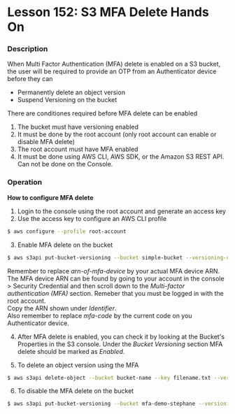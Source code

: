# Lesson 152: S3 MFA Delete Hands On

### Description

When Multi Factor Authentication (MFA) delete is enabled on a S3 bucket, the user will be required to provide an OTP from an Authenticator device before they can

- Permanently delete an object version
- Suspend Versioning on the bucket

There are conditiones required before MFA delete can be enabled

1. The bucket must have versioning enabled
2. It must be done by the root account (only root account can enable or disable MFA delete)
3. The root account must have MFA enabled
4. It must be done using AWS CLI, AWS SDK, or the Amazon S3 REST API. Can not be done on the Console.

### Operation

**How to configure MFA delete**

1. Login to the console using the root account and generate an access key
2. Use the access key to configure an AWS CLI profile

```bash
$ aws configure --profile root-account
```

3. Enable MFA delete on the bucket

```bash
$ aws s3api put-bucket-versioning --bucket simple-bucket --versioning-configuration Status=Enabled,MFADelete=Enabled --mfa "arn-of-mfa-device mfa-code" --profile root-account
```

Remember to replace _arn-of-mfa-device_ by your actual MFA device ARN.  
The MFA device ARN can be found by going to your account in the console > Security Credential and then scroll down to the _Multi-factor authentication (MFA)_ section. Remeber that you must be logged in with the root account.  
Copy the ARN shown under _Identifier_.  
Also remember to replace _mfa-code_ by the current code on you Authenticator device.

4. After MFA delete is enabled, you can check it by looking at the Bucket's Properties in the S3 console.
   Under the _Bucket Versioning_ section MFA delete should be marked as _Enabled_.

5. To delete an object version using the MFA

```bash
$ aws s3api delete-object --bucket bucket-name --key filename.txt --version-id xxxxxxx --mfa "arn-of-mfa-device mfa-code"
```

6. To disable the MFA delete on the bucket

```bash
$ aws s3api put-bucket-versioning --bucket mfa-demo-stephane --versioning-configuration Status=Enabled,MFADelete=Disabled --mfa "arn-of-mfa-device mfa-code" --profile root-mfa-delete-demo
```
